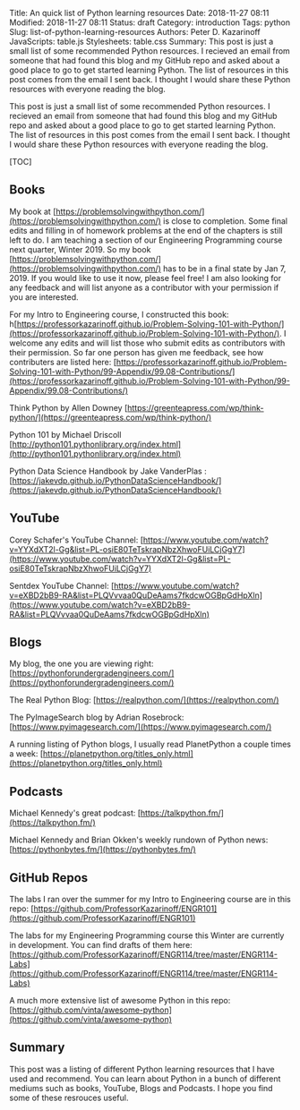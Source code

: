 Title: An quick list of Python learning resources
Date: 2018-11-27 08:11
Modified: 2018-11-27 08:11
Status: draft
Category: introduction
Tags: python
Slug: list-of-python-learning-resources
Authors: Peter D. Kazarinoff
JavaScripts: table.js
Stylesheets: table.css
Summary: This post is just a small list of some recommended Python resources. I recieved an email from someone that had found this blog and my GitHub repo and asked about a good place to go to get started learning Python. The list of resources in this post comes from the email I sent back. I thought I would share these Python resources with everyone reading the blog.

This post is just a small list of some recommended Python resources. I recieved an email from someone that had found this blog and my GitHub repo and asked about a good place to go to get started learning Python. The list of resources in this post comes from the email I sent back. I thought I would share these Python resources with everyone reading the blog.

[TOC]

## Books

My book at [https://problemsolvingwithpython.com/](https://problemsolvingwithpython.com/) is close to completion. Some final edits and filling in of homework problems at the end of the chapters is still left to do. I am teaching a section of our Engineering Programming course next quarter, Winter 2019. So my book [https://problemsolvingwithpython.com/](https://problemsolvingwithpython.com/) has to be in a final state by Jan 7, 2019. If you would like to use it now, please feel free! I am also looking for any feedback and will list anyone as a contributor with your permission if you are interested.

For my Intro to Engineering course, I constructed this book: h[https://professorkazarinoff.github.io/Problem-Solving-101-with-Python/](https://professorkazarinoff.github.io/Problem-Solving-101-with-Python/). I welcome any edits and will list those who submit edits as contributors with their permission. So far one person has given me feedback, see how contributers are listed here: [https://professorkazarinoff.github.io/Problem-Solving-101-with-Python/99-Appendix/99.08-Contributions/](https://professorkazarinoff.github.io/Problem-Solving-101-with-Python/99-Appendix/99.08-Contributions/)

Think Python by Allen Downey [https://greenteapress.com/wp/think-python/](https://greenteapress.com/wp/think-python/)

Python 101 by Michael Driscoll [http://python101.pythonlibrary.org/index.html](http://python101.pythonlibrary.org/index.html)

Python Data Science Handbook by Jake VanderPlas : [https://jakevdp.github.io/PythonDataScienceHandbook/](https://jakevdp.github.io/PythonDataScienceHandbook/)

## YouTube

Corey Schafer's YouTube Channel: [https://www.youtube.com/watch?v=YYXdXT2l-Gg&list=PL-osiE80TeTskrapNbzXhwoFUiLCjGgY7](https://www.youtube.com/watch?v=YYXdXT2l-Gg&list=PL-osiE80TeTskrapNbzXhwoFUiLCjGgY7)

Sentdex YouTube Channel: [https://www.youtube.com/watch?v=eXBD2bB9-RA&list=PLQVvvaa0QuDeAams7fkdcwOGBpGdHpXln](https://www.youtube.com/watch?v=eXBD2bB9-RA&list=PLQVvvaa0QuDeAams7fkdcwOGBpGdHpXln)

## Blogs

My blog, the one you are viewing right: [https://pythonforundergradengineers.com/](https://pythonforundergradengineers.com/)

The Real Python Blog: [https://realpython.com/](https://realpython.com/)

The PyImageSearch blog by Adrian Rosebrock: [https://www.pyimagesearch.com/](https://www.pyimagesearch.com/)

A running listing of Python blogs, I usually read PlanetPython a couple times a week: [https://planetpython.org/titles_only.html](https://planetpython.org/titles_only.html)

## Podcasts

Michael Kennedy's great podcast: [https://talkpython.fm/](https://talkpython.fm/)

Michael Kennedy and Brian Okken's weekly rundown of Python news: [https://pythonbytes.fm/](https://pythonbytes.fm/)

## GitHub Repos

The labs I ran over the summer for my Intro to Engineering course are in this repo: [https://github.com/ProfessorKazarinoff/ENGR101](https://github.com/ProfessorKazarinoff/ENGR101)


The labs for my Engineering Programming course this Winter are currently in development. You can find drafts of them here: [https://github.com/ProfessorKazarinoff/ENGR114/tree/master/ENGR114-Labs](https://github.com/ProfessorKazarinoff/ENGR114/tree/master/ENGR114-Labs)

A much more extensive list of awesome Python in this repo: [https://github.com/vinta/awesome-python](https://github.com/vinta/awesome-python)

## Summary

This post was a listing of different Python learning resources that I have used and recommend. You can learn about Python in a bunch of different mediums such as books, YouTube, Blogs and Podcasts. I hope you find some of these resrouces useful.